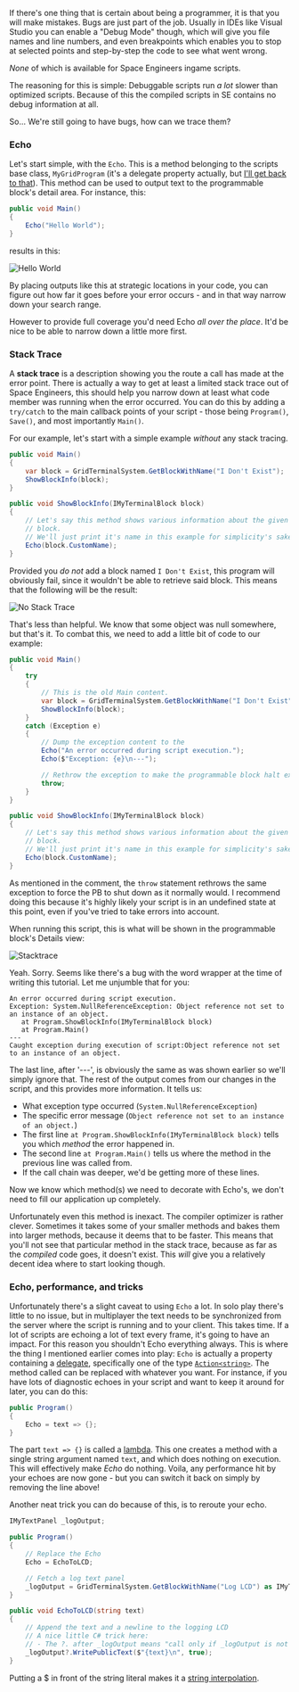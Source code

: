 If there's one thing that is certain about being a programmer, it is that you will make mistakes. Bugs are just part of the job. Usually in IDEs like Visual Studio you can enable a "Debug Mode" though, which will give you file names and line numbers, and even breakpoints which enables you to stop at selected points and step-by-step the code to see what went wrong.

_None_ of which is available for Space Engineers ingame scripts.

The reasoning for this is simple: Debuggable scripts run _a lot_ slower than optimized scripts. Because of this the compiled scripts in SE contains no debug information at all. 

So... We're still going to have bugs, how can we trace them?

### Echo
Let's start simple, with the `Echo`. This is a method belonging to the scripts base class, `MyGridProgram` (it's a delegate property actually, but [I'll get back to that](#echo-performance-and-tricks)). This method can be used to output text to the programmable block's detail area. For instance, this:

```csharp
public void Main() 
{
    Echo("Hello World");
}
```

results in this:

![Hello World](https://github.com/malware-dev/MDK-SE/blob/master/images/pb-echo.jpg)

By placing outputs like this at strategic locations in your code, you can figure out how far it goes before your error occurs - and in that way narrow down your search range.

However to provide full coverage you'd need Echo _all over the place_. It'd be nice to be able to narrow down a little more first.

### Stack Trace
A **stack trace** is a description showing you the route a call has made at the error point. There is actually a way to get at least a limited stack trace out of Space Engineers, this should help you narrow down at least what code member was running when the error occurred. You can do this by adding a `try/catch` to the main callback points of your script - those being `Program()`, `Save()`, and most importantly `Main()`.

For our example, let's start with a simple example _without_ any stack tracing.
```csharp
public void Main()  
{ 
    var block = GridTerminalSystem.GetBlockWithName("I Don't Exist");
    ShowBlockInfo(block);
}

public void ShowBlockInfo(IMyTerminalBlock block)
{
    // Let's say this method shows various information about the given
    // block.
    // We'll just print it's name in this example for simplicity's sake.
    Echo(block.CustomName);
}
```
Provided you _do not_ add a block named `I Don't Exist`, this program will obviously fail, since it wouldn't be able to retrieve said block. This means that the following will be the result:

![No Stack Trace](https://github.com/malware-dev/MDK-SE/blob/master/images/pb-nostacktrace.jpg)

That's less than helpful. We know that some object was null somewhere, but that's it. To combat this, we need to add a little bit of code to our example:

```csharp
public void Main()  
{ 
    try
    {
        // This is the old Main content.
        var block = GridTerminalSystem.GetBlockWithName("I Don't Exist");
        ShowBlockInfo(block);
    }
    catch (Exception e)
    {
        // Dump the exception content to the 
        Echo("An error occurred during script execution.");
        Echo($"Exception: {e}\n---");

        // Rethrow the exception to make the programmable block halt execution properly
        throw;
    }
}

public void ShowBlockInfo(IMyTerminalBlock block)
{
    // Let's say this method shows various information about the given
    // block.
    // We'll just print it's name in this example for simplicity's sake.
    Echo(block.CustomName);
}
```
As mentioned in the comment, the `throw` statement rethrows the same exception to force the PB to shut down as it normally would. I recommend doing this because it's highly likely your script is in an undefined state at this point, even if you've tried to take errors into account.

When running this script, this is what will be shown in the programmable block's Details view:

![Stacktrace](https://github.com/malware-dev/MDK-SE/blob/master/images/pb-stacktrace.jpg)

Yeah. Sorry. Seems like there's a bug with the word wrapper at the time of writing this tutorial. Let me unjumble that for you:
```
An error occurred during script execution.
Exception: System.NullReferenceException: Object reference not set to an instance of an object.
   at Program.ShowBlockInfo(IMyTerminalBlock block)
   at Program.Main()
---
Caught exception during execution of script:Object reference not set to an instance of an object.
```
The last line, after '---', is obviously the same as was shown earlier so we'll simply ignore that. The rest of the output comes from our changes in the script, and this provides more information. It tells us:

* What exception type occurred (`System.NullReferenceException`)
* The specific error message (`Object reference not set to an instance of an object.`) 
* The first line `at Program.ShowBlockInfo(IMyTerminalBlock block)` tells you which _method_ the error happened in.
* The second line `at Program.Main()` tells us where the method in the previous line was called from.
* If the call chain was deeper, we'd be getting more of these lines.

Now we know which method(s) we need to decorate with Echo's, we don't need to fill our application up completely.

Unfortunately even this method is inexact. The compiler optimizer is rather clever. Sometimes it takes some of your smaller methods and bakes them into larger methods, because it deems that to be faster. This means that you'll not see that particular method in the stack trace, because as far as the _compiled_ code goes, it doesn't exist. This _will_ give you a relatively decent idea where to start looking though.

### Echo, performance, and tricks
Unfortunately there's a slight caveat to using `Echo` a lot. In solo play there's little to no issue, but in multiplayer the text needs to be synchronized from the server where the script is running and to your client. This takes time. If a lot of scripts are echoing a lot of text every frame, it's going to have an impact. For this reason you shouldn't Echo everything always. This is where the thing I mentioned earlier comes into play: `Echo` is actually a property containing a [delegate](https://docs.microsoft.com/en-us/dotnet/csharp/programming-guide/delegates/), specifically one of the type [`Action<string>`](https://msdn.microsoft.com/en-us/library/018hxwa8(v=vs.110).aspx). The method called can be replaced with whatever you want. For instance, if you have lots of diagnostic echoes in your script and want to keep it around for later, you can do this:

```csharp
public Program() 
{
    Echo = text => {};
}
```

The part `text => {}` is called a [lambda](https://docs.microsoft.com/en-us/dotnet/csharp/language-reference/operators/lambda-operator). This one creates a method with a single string argument named `text`, and which does nothing on execution. This will effectively make _Echo_ do nothing. Voila, any performance hit by your echoes are now gone - but you can switch it back on simply by removing the line above!

Another neat trick you can do because of this, is to reroute your echo.

```csharp
IMyTextPanel _logOutput;

public Program()
{
    // Replace the Echo
    Echo = EchoToLCD;

    // Fetch a log text panel
    _logOutput = GridTerminalSystem.GetBlockWithName("Log LCD") as IMyTextPanel;
}

public void EchoToLCD(string text)
{
    // Append the text and a newline to the logging LCD
    // A nice little C# trick here:
    // - The ?. after _logOutput means "call only if _logOutput is not null".
    _logOutput?.WritePublicText($"{text}\n", true);
}
```
Putting a $ in front of the string literal makes it a [string interpolation](https://docs.microsoft.com/en-us/dotnet/csharp/language-reference/keywords/interpolated-strings).
